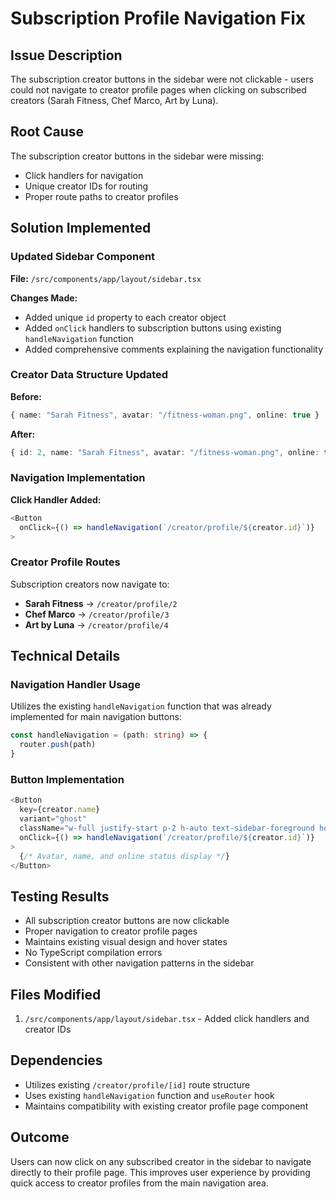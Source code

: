 # Subscription Profile Navigation Fix

## Issue Description
The subscription creator buttons in the sidebar were not clickable - users could not navigate to creator profile pages when clicking on subscribed creators (Sarah Fitness, Chef Marco, Art by Luna).

## Root Cause
The subscription creator buttons in the sidebar were missing:
- Click handlers for navigation
- Unique creator IDs for routing
- Proper route paths to creator profiles

## Solution Implemented

### Updated Sidebar Component
**File:** `/src/components/app/layout/sidebar.tsx`

**Changes Made:**
- Added unique `id` property to each creator object
- Added `onClick` handlers to subscription buttons using existing `handleNavigation` function
- Added comprehensive comments explaining the navigation functionality

### Creator Data Structure Updated
**Before:**
```typescript
{ name: "Sarah Fitness", avatar: "/fitness-woman.png", online: true }
```

**After:**
```typescript
{ id: 2, name: "Sarah Fitness", avatar: "/fitness-woman.png", online: true }
```

### Navigation Implementation
**Click Handler Added:**
```typescript
<Button
  onClick={() => handleNavigation(`/creator/profile/${creator.id}`)}
>
```

### Creator Profile Routes
Subscription creators now navigate to:
- **Sarah Fitness** → `/creator/profile/2`
- **Chef Marco** → `/creator/profile/3` 
- **Art by Luna** → `/creator/profile/4`

## Technical Details

### Navigation Handler Usage
Utilizes the existing `handleNavigation` function that was already implemented for main navigation buttons:
```typescript
const handleNavigation = (path: string) => {
  router.push(path)
}
```

### Button Implementation
```typescript
<Button
  key={creator.name}
  variant="ghost"
  className="w-full justify-start p-2 h-auto text-sidebar-foreground hover:bg-sidebar-accent hover:text-sidebar-accent-foreground"
  onClick={() => handleNavigation(`/creator/profile/${creator.id}`)}
>
  {/* Avatar, name, and online status display */}
</Button>
```

## Testing Results
- All subscription creator buttons are now clickable
- Proper navigation to creator profile pages
- Maintains existing visual design and hover states
- No TypeScript compilation errors
- Consistent with other navigation patterns in the sidebar

## Files Modified
1. `/src/components/app/layout/sidebar.tsx` - Added click handlers and creator IDs

## Dependencies
- Utilizes existing `/creator/profile/[id]` route structure
- Uses existing `handleNavigation` function and `useRouter` hook
- Maintains compatibility with existing creator profile page component

## Outcome
Users can now click on any subscribed creator in the sidebar to navigate directly to their profile page. This improves user experience by providing quick access to creator profiles from the main navigation area.
